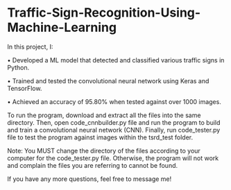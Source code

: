 # Traffic-Sign-Recognition-Using-Machine-Learning

In this project, I:

• Developed a ML model that detected and classified various traffic signs in Python.

• Trained and tested the convolutional neural network using Keras and TensorFlow.

• Achieved an accuracy of 95.80% when tested against over 1000 images.

To run the program, download and extract all the files into the same directory. Then, open code_cnnbuilder.py file and run the program to build and train a convolutional neural network (CNN). Finally, run code_tester.py file to test the program against images within the tsrd_test folder.

Note: You MUST change the directory of the files according to your computer for the code_tester.py file. Otherwise, the program will not work and complain the files you are referring to cannot be found.

If you have any more questions, feel free to message me!
